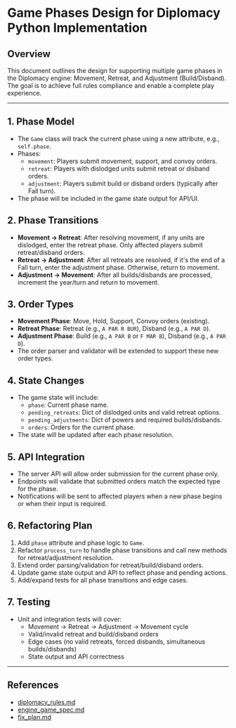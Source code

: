 # Game Phases Design for Diplomacy Python Implementation

## Overview
This document outlines the design for supporting multiple game phases in the Diplomacy engine: Movement, Retreat, and Adjustment (Build/Disband). The goal is to achieve full rules compliance and enable a complete play experience.

---

## 1. Phase Model
- The `Game` class will track the current phase using a new attribute, e.g., `self.phase`.
- Phases:
  - `movement`: Players submit movement, support, and convoy orders.
  - `retreat`: Players with dislodged units submit retreat or disband orders.
  - `adjustment`: Players submit build or disband orders (typically after Fall turn).
- The phase will be included in the game state output for API/UI.

## 2. Phase Transitions
- **Movement → Retreat**: After resolving movement, if any units are dislodged, enter the retreat phase. Only affected players submit retreat/disband orders.
- **Retreat → Adjustment**: After all retreats are resolved, if it's the end of a Fall turn, enter the adjustment phase. Otherwise, return to movement.
- **Adjustment → Movement**: After all builds/disbands are processed, increment the year/turn and return to movement.

## 3. Order Types
- **Movement Phase**: Move, Hold, Support, Convoy orders (existing).
- **Retreat Phase**: Retreat (e.g., `A PAR R BUR`), Disband (e.g., `A PAR D`).
- **Adjustment Phase**: Build (e.g., `A PAR B` or `F MAR B`), Disband (e.g., `A PAR D`).
- The order parser and validator will be extended to support these new order types.

## 4. State Changes
- The game state will include:
  - `phase`: Current phase name.
  - `pending_retreats`: Dict of dislodged units and valid retreat options.
  - `pending_adjustments`: Dict of powers and required builds/disbands.
  - `orders`: Orders for the current phase.
- The state will be updated after each phase resolution.

## 5. API Integration
- The server API will allow order submission for the current phase only.
- Endpoints will validate that submitted orders match the expected type for the phase.
- Notifications will be sent to affected players when a new phase begins or when their input is required.

## 6. Refactoring Plan
1. Add `phase` attribute and phase logic to `Game`.
2. Refactor `process_turn` to handle phase transitions and call new methods for retreat/adjustment resolution.
3. Extend order parsing/validation for retreat/build/disband orders.
4. Update game state output and API to reflect phase and pending actions.
5. Add/expand tests for all phase transitions and edge cases.

## 7. Testing
- Unit and integration tests will cover:
  - Movement → Retreat → Adjustment → Movement cycle
  - Valid/invalid retreat and build/disband orders
  - Edge cases (no valid retreats, forced disbands, simultaneous builds/disbands)
  - State output and API correctness

---

## References
- [diplomacy_rules.md](diplomacy_rules.md)
- [engine_game_spec.md](engine_game_spec.md)
- [fix_plan.md](fix_plan.md) 